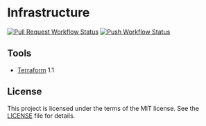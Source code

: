 # Infrastructure

[![Pull Request Workflow Status](https://github.com/nosborn/infrastructure/actions/workflows/pull_request.yml/badge.svg)](https://github.com/nosborn/infrastructure/actions/workflows/pull_request.yml)
[![Push Workflow Status](https://github.com/nosborn/infrastructure/actions/workflows/push.yml/badge.svg)](https://github.com/nosborn/infrastructure/actions/workflows/push.yml)

## Tools

- [Terraform](https://terraform.io) 1.1

## License

This project is licensed under the terms of the MIT license.
See the [LICENSE](LICENSE) file for details.
